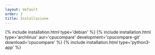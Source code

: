 ```yaml
---
layout: default
order: 3
title: Installazione
---
```

{% include installation.html type='debian' %}
{% include installation.html type='archlinux' aur='cpucompare' development='cpucompare-git' download='cpucompare' %}
{% include installation.html type='python3-app' %}